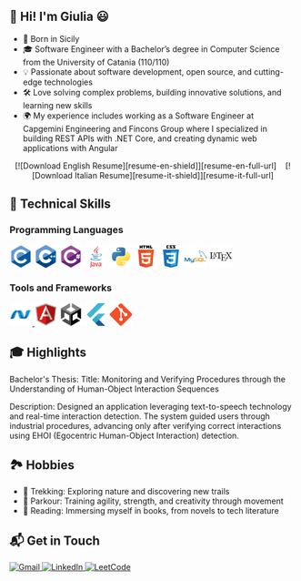 ## 👋 Hi! I'm Giulia 😃

- 📍 Born in Sicily 
- 🎓 Software Engineer with a Bachelor’s degree in Computer Science from the University of Catania (110/110)
- 💡 Passionate about software development, open source, and cutting-edge technologies
- 🛠️ Love solving complex problems, building innovative solutions, and learning new skills
- 🌍 My experience includes working as a Software Engineer at Capgemini Engineering and Fincons Group where I specialized in building REST APIs with .NET Core, and creating dynamic web applications with Angular

<div align="center">
  [![Download English Resume][resume-en-shield]][resume-en-full-url] &nbsp;&nbsp; 
  [![Download Italian Resume][resume-it-shield]][resume-it-full-url]
</div>

## 🧰 Technical Skills

### Programming Languages

<p align="left"> 
  <a title="C" href="https://www.cprogramming.com/" target="_blank" rel="noreferrer"><img src="https://raw.githubusercontent.com/devicons/devicon/master/icons/c/c-original.svg" alt="c" width="40" height="40"/></a> 
  <a title="C++" href="https://isocpp.org/" target="_blank" rel="noreferrer"><img src="https://raw.githubusercontent.com/devicons/devicon/master/icons/cplusplus/cplusplus-original.svg" alt="c++" width="40" height="40"/></a> 
  <a title="C#" href="https://learn.microsoft.com/en-us/dotnet/csharp" target="_blank" rel="noreferrer"><img src="https://raw.githubusercontent.com/devicons/devicon/master/icons/csharp/csharp-original.svg" alt="c#" width="40" height="40"/></a> 
  <a title="Java" href="https://www.java.com" target="_blank" rel="noreferrer"><img src="https://raw.githubusercontent.com/devicons/devicon/master/icons/java/java-original-wordmark.svg" alt="java" width="40" height="40"/></a> 
  <a title="Python" href="https://www.python.org" target="_blank" rel="noreferrer"><img src="https://raw.githubusercontent.com/devicons/devicon/master/icons/python/python-original.svg" alt="python" width="40" /></a> 
  <a title="HTML" href="https://www.w3.org/html/" target="_blank" rel="noreferrer"><img src="https://raw.githubusercontent.com/devicons/devicon/master/icons/html5/html5-original-wordmark.svg" alt="html5" width="40" height="40"/></a> 
  <a title="CSS" href="https://www.w3.org/Style/CSS/" target="_blank" rel="noreferrer"><img src="https://raw.githubusercontent.com/devicons/devicon/master/icons/css3/css3-original-wordmark.svg" alt="css3" width="40" height="40"/></a> 
  <a title="MySQL" href="https://www.mysql.com/" target="_blank" rel="noreferrer"><img src="https://raw.githubusercontent.com/devicons/devicon/master/icons/mysql/mysql-original-wordmark.svg" alt="mysql" width="40" height="40"/></a> 
  <a title="LaTeX" href="https://www.latex-project.org/" target="_blank" rel="noreferrer"><img src="https://raw.githubusercontent.com/devicons/devicon/master/icons/latex/latex-original.svg" alt="latex" width="40" height="40"/></a> 
</p>

### Tools and Frameworks

<p align="left"> 
  <a title=".NET" href="https://dotnet.microsoft.com/" target="_blank" rel="noreferrer">
  <img src="https://raw.githubusercontent.com/devicons/devicon/master/icons/dot-net/dot-net-original.svg" alt=".NET" width="40" height="40"/>
  </a>
  <a title="Angular" href="https://angular.io/" target="_blank" rel="noreferrer"><img src="https://raw.githubusercontent.com/devicons/devicon/master/icons/angularjs/angularjs-original.svg" alt="Angular" width="40" height="40"/></a>
  <a title="Unity" href="https://unity.com/" target="_blank" rel="noreferrer"><img src="https://raw.githubusercontent.com/devicons/devicon/master/icons/unity/unity-original.svg" alt="unity" width="40" height="40"/></a> 
  <a title="Flutter" href="https://flutter.dev/" target="_blank" rel="noreferrer"><img src="https://raw.githubusercontent.com/devicons/devicon/master/icons/flutter/flutter-original.svg" alt="flutter" width="40" height="40"/></a>
  <a title="Git" href="https://git-scm.com/" target="_blank" rel="noreferrer"><img src="https://raw.githubusercontent.com/devicons/devicon/master/icons/git/git-original.svg" alt="git" width="40" height="40"/></a> 
</p>

## 🎓 Highlights
Bachelor's Thesis:
Title: Monitoring and Verifying Procedures through the Understanding of Human-Object Interaction Sequences

Description:
Designed an application leveraging text-to-speech technology and real-time interaction detection.
The system guided users through industrial procedures, advancing only after verifying correct interactions using EHOI (Egocentric Human-Object Interaction) detection.

## 🏞️ Hobbies
- 🥾 Trekking: Exploring nature and discovering new trails
- 🤸 Parkour: Training agility, strength, and creativity through movement
- 📖 Reading: Immersing myself in books, from novels to tech literature

## 📬 Get in Touch
<p align="left">
  <a title="Gmail" href="mailto:giulia.meo.dev@gmail.com">
    <img width="40" src="https://upload.wikimedia.org/wikipedia/commons/4/4e/Gmail_Icon.png" alt="Gmail"/>
  </a>
  <a title="LinkedIn" href="https://www.linkedin.com/in/giulia-meo/">
    <img width="40" src="https://upload.wikimedia.org/wikipedia/commons/c/ca/LinkedIn_logo_initials.png" alt="LinkedIn"/>
  </a>
  <a title="LeetCode" href="https://leetcode.com/u/xjBrJ3n3UT/">
    <img width="35" src="https://upload.wikimedia.org/wikipedia/commons/1/19/LeetCode_logo_black.png" alt="LeetCode"/>
  </a>  
</p>

[resume-short-shield]: https://img.shields.io/badge/Download%20Resume%20(Short)-blue?style=for-the-badge
[resume-full-shield]: https://img.shields.io/badge/Download%20Resume%20(Full)-blue?style=for-the-badge
[resume-en-full-url]: https://github.com/bazingiu/Curricoulum-vitae/blob/main/English_CV.pdf
[resume-it-full-url]: https://github.com/bazingiu/Curricoulum-vitae/blob/main/Ita_CV.pdf
